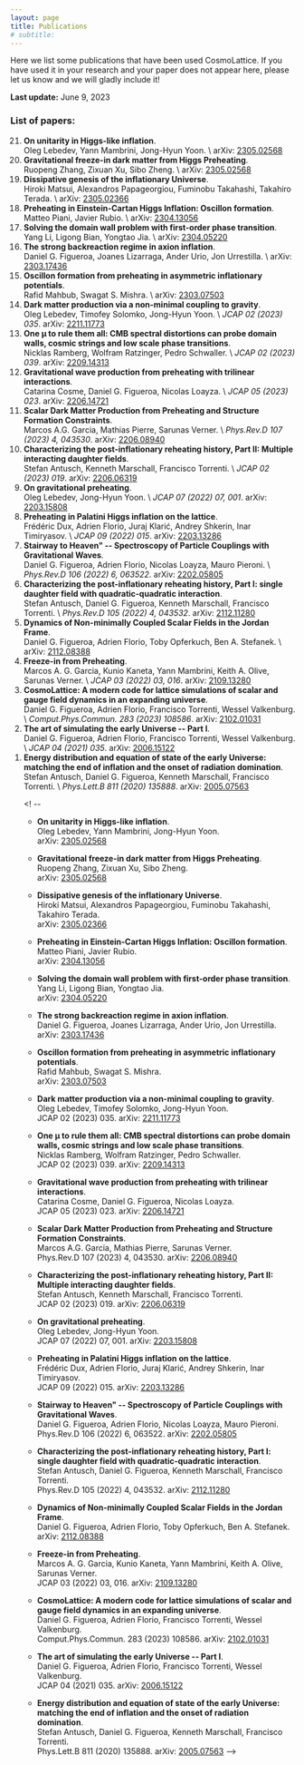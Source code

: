 ```yaml
---
layout: page
title: Publications
# subtitle:
---
```


Here we list some publications that have been used CosmoLattice.
If you have used it in your research and your paper does not
appear here, please let us know and we will gladly include it!

**Last update:** June 9, 2023

### List of papers:



<ol>
<li value="21">
<b>On unitarity in Higgs-like inflation</b>.<br>
   Oleg Lebedev, Yann Mambrini, Jong-Hyun Yoon. \
   arXiv: <a href="https://arxiv.org/abs/2305.05682" target="_blank" rel="noopener noreferrer">2305.02568</a>
<br>

<li value="20">
<b>Gravitational freeze-in dark matter from Higgs Preheating</b>.<br>
   Ruopeng Zhang, Zixuan Xu, Sibo Zheng. \
   arXiv: <a href="https://arxiv.org/abs/2305.02568" target="_blank" rel="noopener noreferrer">2305.02568</a>
<br>

<li value="19">
<b>Dissipative genesis of the inflationary Universe</b>.<br>
   Hiroki Matsui, Alexandros Papageorgiou, Fuminobu Takahashi, Takahiro Terada. \
   arXiv: <a href="https://arxiv.org/abs/2305.02366" target="_blank" rel="noopener noreferrer">2305.02366</a>
<br>

<li value="18">
<b>Preheating in Einstein-Cartan Higgs Inflation: Oscillon formation</b>.<br>
   Matteo Piani, Javier Rubio. \
   arXiv: <a href="https://arxiv.org/abs/2304.13056" target="_blank" rel="noopener noreferrer">2304.13056</a>
<br>

<li value="17">
<b>Solving the domain wall problem with first-order phase transition</b>.<br>
   Yang Li, Ligong Bian, Yongtao Jia. \
   arXiv: <a href="https://arxiv.org/abs/2304.05220" target="_blank" rel="noopener noreferrer">2304.05220</a>

<li value="16">
<b>The strong backreaction regime in axion inflation</b>.<br>
   Daniel G. Figueroa, Joanes Lizarraga, Ander Urio, Jon Urrestilla. \
   arXiv: <a href="https://arxiv.org/abs/2303.17436" target="_blank" rel="noopener noreferrer">2303.17436</a>
<br>

<li value="15">
<b>Oscillon formation from preheating in asymmetric inflationary potentials</b>.<br>
   Rafid Mahbub, Swagat S. Mishra. \
   arXiv: <a href="https://arxiv.org/abs/2303.07503" target="_blank" rel="noopener noreferrer">2303.07503</a>
<br>

<li value="14">
<b>Dark matter production via a non-minimal coupling to gravity</b>.<br>
   Oleg Lebedev, Timofey Solomko, Jong-Hyun Yoon. \
  <i>JCAP 02 (2023) 035</i>. arXiv: <a href="https://arxiv.org/abs/2211.11773" target="_blank" rel="noopener noreferrer">2211.11773</a>
<br>

<li value="13">
<b>One μ to rule them all: CMB spectral distortions can probe domain walls, cosmic strings and low scale phase transitions</b>.<br>
   Nicklas Ramberg, Wolfram Ratzinger, Pedro Schwaller. \
  <i>JCAP 02 (2023) 039</i>. arXiv: <a href="https://arxiv.org/abs/2209.14313" target="_blank" rel="noopener noreferrer">2209.14313</a>
<br>

<li value="12">
<b>Gravitational wave production from preheating with trilinear interactions</b>.<br>
  Catarina Cosme, Daniel G. Figueroa, Nicolas Loayza. \
  <i>JCAP 05 (2023) 023</i>. arXiv: <a href="https://arxiv.org/abs/2206.14721" target="_blank" rel="noopener noreferrer">2206.14721</a>
<br>

<li value="11">
<b>Scalar Dark Matter Production from Preheating and Structure Formation Constraints</b>.<br>
  Marcos A.G. Garcia, Mathias Pierre, Sarunas Verner. \
  <i>Phys.Rev.D 107 (2023) 4, 043530</i>. arXiv: <a href="https://arxiv.org/abs/2206.08940" target="_blank" rel="noopener noreferrer">2206.08940</a>
<br>

<li value="10">
<b>Characterizing the post-inflationary reheating history, Part II: Multiple interacting daughter fields</b>.<br>
  Stefan Antusch, Kenneth Marschall, Francisco Torrenti. \
  <i>JCAP 02 (2023) 019</i>. arXiv: <a href="https://arxiv.org/abs/2206.06319" target="_blank" rel="noopener noreferrer">2206.06319</a>
<br>

<li value="9">
<b>On gravitational preheating</b>.<br>
  Oleg Lebedev, Jong-Hyun Yoon. \
  <i>JCAP 07 (2022) 07, 001</i>. arXiv: <a href="https://arxiv.org/abs/2203.15808" target="_blank" rel="noopener noreferrer">2203.15808</a>

<li value="8">
<b>Preheating in Palatini Higgs inflation on the lattice</b>.<br>
  Frédéric Dux, Adrien Florio, Juraj Klarić, Andrey Shkerin, Inar Timiryasov. \
  <i>JCAP 09 (2022) 015</i>. arXiv: <a href="https://arxiv.org/abs/2203.13286" target="_blank" rel="noopener noreferrer">2203.13286</a>
<br>

<li value="7">
<b>Stairway to Heaven" -- Spectroscopy of Particle Couplings with Gravitational Waves</b>.<br>
  Daniel G. Figueroa, Adrien Florio, Nicolas Loayza, Mauro Pieroni. \
  <i>Phys.Rev.D 106 (2022) 6, 063522</i>. arXiv: <a href="https://arxiv.org/abs/2202.05805" target="_blank" rel="noopener noreferrer">2202.05805</a>
<br>

<li value="6">
<b>Characterizing the post-inflationary reheating history, Part I: single daughter field with quadratic-quadratic interaction</b>.<br>
  Stefan Antusch, Daniel G. Figueroa, Kenneth Marschall, Francisco Torrenti. \
  <i>Phys.Rev.D 105 (2022) 4, 043532</i>. arXiv: <a href="https://arxiv.org/abs/2112.11280" target="_blank" rel="noopener noreferrer">2112.11280</a>
<br>

<li value="5">
<b>Dynamics of Non-minimally Coupled Scalar Fields in the Jordan Frame</b>.<br>
  Daniel G. Figueroa, Adrien Florio, Toby Opferkuch, Ben A. Stefanek. \
  arXiv: <a href="https://arxiv.org/abs/2112.08388" target="_blank" rel="noopener noreferrer">2112.08388</a>
<br>

<li value="4">
<b>Freeze-in from Preheating</b>.<br>
  Marcos A. G. Garcia, Kunio Kaneta, Yann Mambrini, Keith A. Olive, Sarunas Verner. \
  <i>JCAP 03 (2022) 03, 016</i>. arXiv: <a href="https://arxiv.org/abs/2109.13280" target="_blank" rel="noopener noreferrer">2109.13280</a>
<br>

<li value="3">
<b>CosmoLattice: A modern code for lattice simulations of scalar and gauge field dynamics in an expanding universe</b>.<br>
  Daniel G. Figueroa, Adrien Florio, Francisco Torrenti, Wessel Valkenburg. \
  <i>Comput.Phys.Commun. 283 (2023) 108586</i>. arXiv: <a href="https://arxiv.org/abs/2102.01031" target="_blank" rel="noopener noreferrer">2102.01031</a>
<br>

<li value="2">
<b>The art of simulating the early Universe -- Part I</b>.<br>
  Daniel G. Figueroa, Adrien Florio, Francisco Torrenti, Wessel Valkenburg. \
  <i>JCAP 04 (2021) 035</i>. arXiv: <a href="https://arxiv.org/abs/2006.15122" target="_blank" rel="noopener noreferrer">2006.15122</a>
<br>

<li value="1">
<b>Energy distribution and equation of state of the early Universe: matching the end of inflation and the onset of radiation domination</b>.<br>
  Stefan Antusch, Daniel G. Figueroa, Kenneth Marschall, Francisco Torrenti. \
  <i>Phys.Lett.B 811 (2020) 135888</i>. arXiv: <a href="https://arxiv.org/abs/2005.07563" target="_blank" rel="noopener noreferrer">2005.07563</a>
<br>



 <! --
- **On unitarity in Higgs-like inflation**. \
   Oleg Lebedev, Yann Mambrini, Jong-Hyun Yoon. \
   arXiv: <a href="https://arxiv.org/abs/2305.05682" target="_blank" rel="noopener noreferrer">2305.02568</a>

- **Gravitational freeze-in dark matter from Higgs Preheating**. \
   Ruopeng Zhang, Zixuan Xu, Sibo Zheng. \
   arXiv: <a href="https://arxiv.org/abs/2305.02568" target="_blank" rel="noopener noreferrer">2305.02568</a>

- **Dissipative genesis of the inflationary Universe**. \
   Hiroki Matsui, Alexandros Papageorgiou, Fuminobu Takahashi, Takahiro Terada. \
   arXiv: <a href="https://arxiv.org/abs/2305.02366" target="_blank" rel="noopener noreferrer">2305.02366</a>

- **Preheating in Einstein-Cartan Higgs Inflation: Oscillon formation**. \
   Matteo Piani, Javier Rubio. \
   arXiv: <a href="https://arxiv.org/abs/2304.13056" target="_blank" rel="noopener noreferrer">2304.13056</a>

- **Solving the domain wall problem with first-order phase transition**. \
   Yang Li, Ligong Bian, Yongtao Jia. \
   arXiv: <a href="https://arxiv.org/abs/2304.05220" target="_blank" rel="noopener noreferrer">2304.05220</a>

- **The strong backreaction regime in axion inflation**. \
   Daniel G. Figueroa, Joanes Lizarraga, Ander Urio, Jon Urrestilla. \
   arXiv: <a href="https://arxiv.org/abs/2303.17436" target="_blank" rel="noopener noreferrer">2303.17436</a>

- **Oscillon formation from preheating in asymmetric inflationary potentials**. \
   Rafid Mahbub, Swagat S. Mishra. \
   arXiv: <a href="https://arxiv.org/abs/2303.07503" target="_blank" rel="noopener noreferrer">2303.07503</a>

- **Dark matter production via a non-minimal coupling to gravity**. \
   Oleg Lebedev, Timofey Solomko, Jong-Hyun Yoon. \
  JCAP 02 (2023) 035. arXiv: <a href="https://arxiv.org/abs/2211.11773" target="_blank" rel="noopener noreferrer">2211.11773</a>

- **One μ to rule them all: CMB spectral distortions can probe domain walls, cosmic strings and low scale phase transitions**. \
   Nicklas Ramberg, Wolfram Ratzinger, Pedro Schwaller. \
  JCAP 02 (2023) 039. arXiv: <a href="https://arxiv.org/abs/2209.14313" target="_blank" rel="noopener noreferrer">2209.14313</a>

- **Gravitational wave production from preheating with trilinear interactions**. \
  Catarina Cosme, Daniel G. Figueroa, Nicolas Loayza. \
  JCAP 05 (2023) 023. arXiv: <a href="https://arxiv.org/abs/2206.14721" target="_blank" rel="noopener noreferrer">2206.14721</a>

- **Scalar Dark Matter Production from Preheating and Structure Formation Constraints**. \
  Marcos A.G. Garcia, Mathias Pierre, Sarunas Verner. \
  Phys.Rev.D 107 (2023) 4, 043530. arXiv: <a href="https://arxiv.org/abs/2206.08940" target="_blank" rel="noopener noreferrer">2206.08940</a>

- **Characterizing the post-inflationary reheating history, Part II: Multiple interacting daughter fields**. \
  Stefan Antusch, Kenneth Marschall, Francisco Torrenti. \
  JCAP 02 (2023) 019. arXiv: <a href="https://arxiv.org/abs/2206.06319" target="_blank" rel="noopener noreferrer">2206.06319</a>

- **On gravitational preheating**. \
  Oleg Lebedev, Jong-Hyun Yoon. \
  JCAP 07 (2022) 07, 001. arXiv: <a href="https://arxiv.org/abs/2203.15808" target="_blank" rel="noopener noreferrer">2203.15808</a>

- **Preheating in Palatini Higgs inflation on the lattice**. \
  Frédéric Dux, Adrien Florio, Juraj Klarić, Andrey Shkerin, Inar Timiryasov. \
  JCAP 09 (2022) 015. arXiv: <a href="https://arxiv.org/abs/2203.13286" target="_blank" rel="noopener noreferrer">2203.13286</a>

- **Stairway to Heaven" -- Spectroscopy of Particle Couplings with Gravitational Waves**. \
  Daniel G. Figueroa, Adrien Florio, Nicolas Loayza, Mauro Pieroni. \
  Phys.Rev.D 106 (2022) 6, 063522. arXiv: <a href="https://arxiv.org/abs/2202.05805" target="_blank" rel="noopener noreferrer">2202.05805</a>

- **Characterizing the post-inflationary reheating history, Part I: single daughter field with quadratic-quadratic interaction**. \
  Stefan Antusch, Daniel G. Figueroa, Kenneth Marschall, Francisco Torrenti. \
  Phys.Rev.D 105 (2022) 4, 043532. arXiv: <a href="https://arxiv.org/abs/2112.11280" target="_blank" rel="noopener noreferrer">2112.11280</a>

- **Dynamics of Non-minimally Coupled Scalar Fields in the Jordan Frame**. \
  Daniel G. Figueroa, Adrien Florio, Toby Opferkuch, Ben A. Stefanek. \
  arXiv: <a href="https://arxiv.org/abs/2112.08388" target="_blank" rel="noopener noreferrer">2112.08388</a>

- **Freeze-in from Preheating**. \
  Marcos A. G. Garcia, Kunio Kaneta, Yann Mambrini, Keith A. Olive, Sarunas Verner. \
  JCAP 03 (2022) 03, 016. arXiv: <a href="https://arxiv.org/abs/2109.13280" target="_blank" rel="noopener noreferrer">2109.13280</a>

- **CosmoLattice: A modern code for lattice simulations of scalar and gauge field dynamics in an expanding universe**. \
  Daniel G. Figueroa, Adrien Florio, Francisco Torrenti, Wessel Valkenburg. \
  Comput.Phys.Commun. 283 (2023) 108586. arXiv: <a href="https://arxiv.org/abs/2102.01031" target="_blank" rel="noopener noreferrer">2102.01031</a>

- **The art of simulating the early Universe -- Part I**. \
  Daniel G. Figueroa, Adrien Florio, Francisco Torrenti, Wessel Valkenburg. \
  JCAP 04 (2021) 035. arXiv: <a href="https://arxiv.org/abs/2006.15122" target="_blank" rel="noopener noreferrer">2006.15122</a>

- **Energy distribution and equation of state of the early Universe: matching the end of inflation and the onset of radiation domination**. \
  Stefan Antusch, Daniel G. Figueroa, Kenneth Marschall, Francisco Torrenti. \
  Phys.Lett.B 811 (2020) 135888. arXiv: <a href="https://arxiv.org/abs/2005.07563" target="_blank" rel="noopener noreferrer">2005.07563</a>
-->



